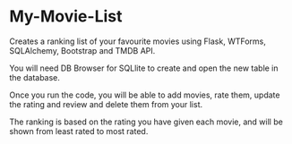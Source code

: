 # My-Movie-List
Creates a ranking list of your favourite movies using Flask, WTForms, SQLAlchemy, Bootstrap and TMDB API.

You will need DB Browser for SQLlite to create and open the new table in the database. 

Once you run the code, you will be able to add movies, rate them, update the rating and review and delete them from your list. 

The ranking is based on the rating you have given each movie, and will be shown from least rated to most rated. 
